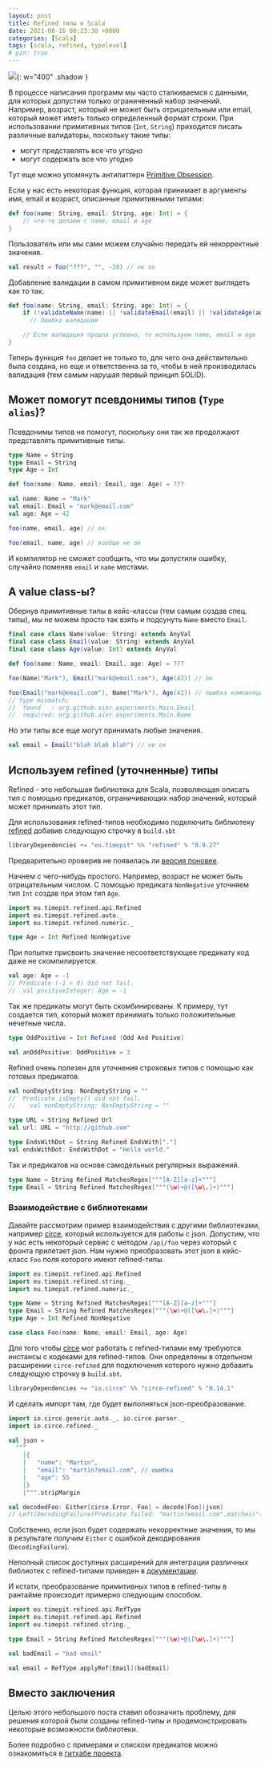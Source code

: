 ```yaml
---
layout: post
title: Refined типы в Scala
date: 2021-08-16 00:23:30 +0000
categories: [Scala]
tags: [scala, refined, typelevel]
# pin: true
---
```


![](https://www.meme-arsenal.com/memes/3593a973a07344482bbb63119a0af67e.jpg){: w="400" .shadow }

В процессе написания программ мы часто сталкиваемся с данными, для которых допустим только ограниченный набор значений. Например, возраст, который не может быть отрицательным или email, который может иметь только определенный формат строки. При использовании примитивных типов (`Int`, `String`) приходится писать различные валидаторы, поскольку такие типы:
- могут представлять все что угодно
- могут содержать все что угодно

Тут еще можно упомянуть антипаттерн [Primitive Obsession](https://refactoring.guru/ru/smells/primitive-obsession).

Если у нас есть некоторая функция, которая принимает в аргументы имя, email и возраст, описанные примитивными типами:

```scala
def foo(name: String, email: String, age: Int) = {
	// что-то делаем с name, email и age
}
```

Пользователь или мы сами можем случайно передать ей некорректные значения.

```scala
val result = foo("???", "", -20) // не ок
```

Добавление валидации в самом примитивном виде может выглядеть как то так.

```scala
def foo(name: String, email: String, age: Int) = {
	if (!validateName(name) || !validateEmail(email) || !validateAge(age))
	  // Ошибка валидации

	// Если валидация прошла успешно, то используем name, email и age
}
```

Теперь функция `foo` делает не только то, для чего она действительно была создана, но еще и ответственна за то, чтобы в ней производилась валидация (тем самым нарушая первый принцип SOLID).

## Может помогут псевдонимы типов (`Type alias`)?

Псевдонимы типов не помогут, поскольку они так же продолжают представлять примитивные типы.

```scala
type Name = String
type Email = String
type Age = Int

def foo(name: Name, email: Email, age: Age) = ???

val name: Name = "Mark"
val email: Email = "mark@email.com"
val age: Age = 42

foo(name, email, age) // ок

foo(email, name, age) // вообще не ок
```

И компилятор не сможет сообщить, что мы допустили ошибку, случайно поменяв `email` и `name` местами.

## А value class-ы?

Обернув примитивные типы в кейс-классы (тем самым создав спец. типы), мы не можем просто так взять и подсунуть `Name` вместо `Email`.

```scala
final case class Name(value: String) extends AnyVal
final case class Email(value: String) extends AnyVal
final case class Age(value: Int) extends AnyVal

def foo(name: Name, email: Email, age: Age) = ???

foo(Name("Mark"), Email("mark@email.com"), Age(42)) // ок

foo(Email("mark@email.com"), Name("Mark"), Age(42)) // ошибка компиляции
// type mismatch;
//  found   : org.github.ainr.experiments.Main.Email
//  required: org.github.ainr.experiments.Main.Name
```

Но эти типы все еще могут принимать любые значения.

```scala
val email = Email("blah blah blah") // не ок
```

## Используем refined (уточненные) типы

Refined - это небольшая библиотека для Scala, позволяющая описать тип с помощью предикатов, ограничивающих набор значений, который может принимать этот тип.

Для использования refined-типов необходимо подключить библиотеку [refined](https://github.com/fthomas/refined) добавив следующую строчку в `build.sbt`

```scala
libraryDependencies += "eu.timepit" %% "refined" % "0.9.27"
```

Предварительно проверив не появилась ли [версия поновее](https://github.com/fthomas/refined/releases).

Начнем с чего-нибудь простого. Например, возраст не может быть отрицательным числом. С помощью предиката `NonNegative` уточняем тип `Int` создав при этом тип `Age`.

```scala
import eu.timepit.refined.api.Refined
import eu.timepit.refined.auto._
import eu.timepit.refined.numeric._

type Age = Int Refined NonNegative
```

При попытке присвоить значение несоответствующее предикату код даже не скомпилируется.

```scala
val age: Age = -1
// Predicate (-1 < 0) did not fail.
//  val positiveInteger: Age = -1
```

Так же предикаты могут быть скомбинированы. К примеру, тут создается тип, который может принимать только положительные нечетные числа.

```scala
type OddPositive = Int Refined (Odd And Positive)

val anOddPositive: OddPositive = 3
```

Refined очень полезен для уточнения строковых типов с помощью как готовых предикатов.

```scala
val nonEmptyString: NonEmptyString = ""
//  Predicate isEmpty() did not fail.
//    val nonEmptyString: NonEmptyString = ""

type URL = String Refined Url
val url: URL = "http://github.com"

type EndsWithDot = String Refined EndsWith["."]
val endsWithDot: EndsWithDot = "Hello world."
```

Так и предикатов на основе самодельных регулярных выражений.

```scala
type Name = String Refined MatchesRegex["""[A-Z][a-z]+"""]
type Email = String Refined MatchesRegex["""(\w)+@([\w\.]+)"""]
```

### Взаимодействие с библиотеками

Давайте рассмотрим пример взаимодействия с другими библиотеками, например [circe](https://circe.github.io/circe/), который используется для работы с json. Допустим, что у нас есть некоторый сервис с методом `/api/foo` через который с фронта прилетает json. Нам нужно преобразовать этот json в кейс-класс `Foo` поля которого имеют refined-типы.

```scala
import eu.timepit.refined.api.Refined
import eu.timepit.refined.string._
import eu.timepit.refined.numeric._

type Name = String Refined MatchesRegex["""[A-Z][a-z]+"""]
type Email = String Refined MatchesRegex["""(\w)+@([\w\.]+)"""]
type Age = Int Refined NonNegative

case class Foo(name: Name, email: Email, age: Age)
```

Для того чтобы [circe](https://circe.github.io/circe/) мог работать с refined-типами ему требуются инстансы с кодеками для refined-типов. Они определены в отдельном расширении `circe-refined` для подключения которого нужно добавить следующую строчку в `build.sbt`.

```scala
libraryDependencies += "io.circe" %% "circe-refined" % "0.14.1"
```

И сделать импорт там, где будет выполняться json-преобразование.

```scala
import io.circe.generic.auto._, io.circe.parser._
import io.circe.refined._

val json =
  """
    |{
    |   "name": "Martin",
    |   "email": "martin?email.com", // ошибка
    |   "age": 55
    |}
    |""".stripMargin

val decodedFoo: Either[circe.Error, Foo] = decode[Foo](json)
// Left(DecodingFailure(Predicate failed: "martin?email.com".matches("(\w)+@([\w\.]+)")., List(DownField(email))))
```

Собственно, если json будет содержать некорректные значения, то мы в результате получим `Either` с ошибкой декодирования (`DecodingFailure`).

Неполный список доступных расширений для интеграции различных библиотек с refined-типами приведен в [документации](https://github.com/fthomas/refined#external-modules).

И кстати, преобразование примитивных типов в refined-типы в рантайме происходит примерно следующим способом.

```scala
import eu.timepit.refined.api.RefType
import eu.timepit.refined.api.Refined
import eu.timepit.refined.string._

type Email = String Refined MatchesRegex["""(\w)+@([\w\.]+)"""]

val badEmail = "bad email"

val email = RefType.applyRef[Email](badEmail)
```

## Вместо заключения

Целью этого небольшого поста ставил обозначить проблему, для решения которой были созданы refined-типы и продемонстрировать некоторые возможности библиотеки.

Более подробно с примерами и списком предикатов можно ознакомиться в [гитхабе проекта](https://github.com/fthomas/refined).


<!--
* https://www.youtube.com/watch?v=IDrGbsupaok
* https://blog.rockthejvm.com/refined-types/
* https://fthomas.github.io/talks/2016-05-04-refined/#1
* https://medium.com/swlh/refined-types-the-good-the-bad-and-the-ugly-ee971e5d9137
* https://arxiv.org/pdf/2010.07763.pdf
* https://kwark.github.io/refined-in-practice/#49
-->
